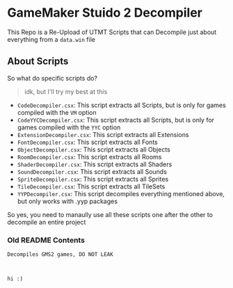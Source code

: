 # GameMaker Stuido 2 Decompiler
This Repo is a Re-Upload of UTMT Scripts that can Decompile just about everything from a ```data.win``` file

## About Scripts
So what do specific scripts do?
> idk, but I'll try my best at this

- ```CodeDecompiler.csx```: This script extracts all Scripts, but is only for games compiled with the ```VM``` option
- ```CodeYYCDecompiler.csx```: This script extracts all Scripts, but is only for games compiled with the ```YYC``` option
- ```ExtensionDecompiler.csx```: This script extracts all Extensions
- ```FontDecompiler.csx```: This script extracts all Fonts
- ```ObjectDecompiler.csx```: This script extracts all Objects
- ```RoomDecompiler.csx```: This script extracts all Rooms
- ```ShaderDecompiler.csx```: This script extracts all Shaders
- ```SoundDecompiler.csx```: This script extracts all Sounds
- ```SpriteDecompiler.csx```: This script extracts all Sprites
- ```TileDecompiler.csx```: This script extracts all TileSets
- ```YYPDecompiler.csx```: This script decompiles everything mentioned above, but only works with .yyp packages

So yes, you need to manaully use all these scripts one after the other to decompile an entire project

### Old README Contents
```
Decompiles GMS2 games, DO NOT LEAK



hi :)
```

